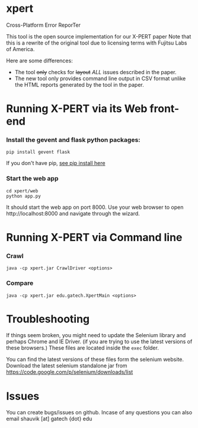 xpert
=====

Cross-Platform Error ReporTer

This tool is the open source implementation for our X-PERT paper
Note that this is a rewrite of the original tool due to licensing terms with Fujitsu Labs of America. 

Here are some differences:
- The tool ~~only~~ checks for ~~layout~~ *ALL* issues described in the paper. 
- The new tool only provides command line output in CSV format unlike the HTML reports generated by the tool in the paper.


# Running X-PERT via its Web front-end

### Install the gevent and flask python packages: 
```
pip install gevent flask
```
If you don't have pip, [see pip install here](https://pip.pypa.io/en/latest/installing.html)

### Start the web app
```
cd xpert/web
python app.py
```
It should start the web app on port 8000. Use your web browser to open http://localhost:8000 and navigate through the wizard.

# Running X-PERT via Command line

### Crawl
```
java -cp xpert.jar CrawlDriver <options>
```

### Compare
```
java -cp xpert.jar edu.gatech.XpertMain <options>
```

# Troubleshooting

If things seem broken, you might need to update the Selenium library and perhaps Chrome and IE Driver.
(if you are trying to use the latest versions of these browsers.)
These files are located inside the `exec` folder.

You can find the latest versions of these files form the selenium website. Download the latest selenium standalone jar from https://code.google.com/p/selenium/downloads/list

# Issues
You can create bugs/issues on github.
Incase of any questions you can also email shauvik [at] gatech {dot} edu
